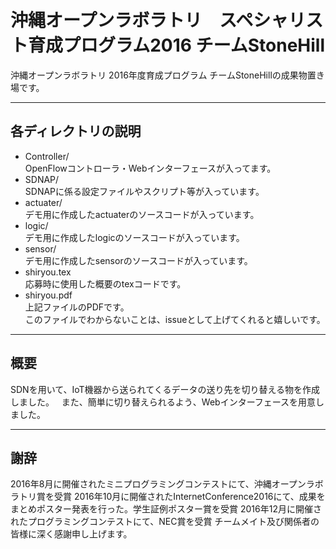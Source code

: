 # 沖縄オープンラボラトリ　スペシャリスト育成プログラム2016 チームStoneHill  
沖縄オープンラボラトリ 2016年度育成プログラム チームStoneHillの成果物置き場です。

---
## 各ディレクトリの説明
* Controller/  
  OpenFlowコントローラ・Webインターフェースが入ってます。
* SDNAP/  
  SDNAPに係る設定ファイルやスクリプト等が入っています。
* actuater/  
  デモ用に作成したactuaterのソースコードが入っています。
* logic/  
  デモ用に作成したlogicのソースコードが入っています。
* sensor/  
  デモ用に作成したsensorのソースコードが入っています。
* shiryou.tex  
  応募時に使用した概要のtexコードです。
* shiryou.pdf  
  上記ファイルのPDFです。  
  このファイルでわからないことは、issueとして上げてくれると嬉しいです。

---
## 概要
SDNを用いて、IoT機器から送られてくるデータの送り先を切り替える物を作成しました。  
また、簡単に切り替えられるよう、Webインターフェースを用意しました。

---
## 謝辞
2016年8月に開催されたミニプログラミングコンテストにて、沖縄オープンラボラトリ賞を受賞
2016年10月に開催されたInternetConference2016にて、成果をまとめポスター発表を行った。学生証例ポスター賞を受賞
2016年12月に開催されたプログラミングコンテストにて、NEC賞を受賞
チームメイト及び関係者の皆様に深く感謝申し上げます。
